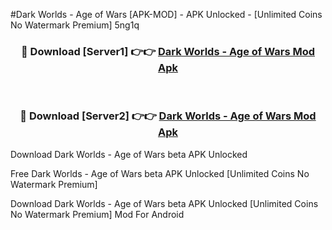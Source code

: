 #Dark Worlds - Age of Wars [APK-MOD] - APK Unlocked - [Unlimited Coins No Watermark Premium] 5ng1q



<div align="center">

<h3>🔴 Download [Server1] 👉👉 <a href="https://momento.my/?title=Dark_Worlds_-_Age_of_Wars">Dark Worlds - Age of Wars Mod Apk</a></h3><br>

<h3>🔴 Download [Server2] 👉👉 <a href="https://momento.my/?title=Dark_Worlds_-_Age_of_Wars">Dark Worlds - Age of Wars Mod Apk</a></h3>
</div>



Download Dark Worlds - Age of Wars beta APK Unlocked

Free Dark Worlds - Age of Wars beta APK Unlocked [Unlimited Coins No Watermark Premium]

Download Dark Worlds - Age of Wars beta APK Unlocked [Unlimited Coins No Watermark Premium] Mod For Android
